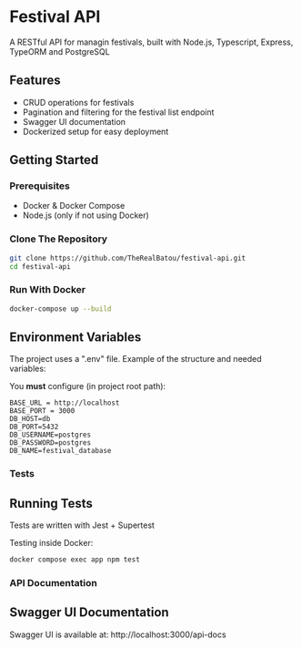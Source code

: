 # Festival API
A RESTful API for managin festivals, built with Node.js, Typescript, Express, TypeORM and PostgreSQL

## Features
- CRUD operations for festivals
- Pagination and filtering for the festival list endpoint
- Swagger UI documentation
- Dockerized setup for easy deployment

## Getting Started

### Prerequisites
- Docker & Docker Compose
- Node.js (only if not using Docker)

### Clone The Repository

```bash
git clone https://github.com/TheRealBatou/festival-api.git
cd festival-api
```

### Run With Docker

```bash
docker-compose up --build
```
## Environment Variables

The project uses a ".env" file. Example of the structure and needed variables:

You **must** configure (in project root path):

```env
BASE_URL = http://localhost
BASE_PORT = 3000
DB_HOST=db
DB_PORT=5432
DB_USERNAME=postgres
DB_PASSWORD=postgres
DB_NAME=festival_database
```

### Tests

## Running Tests

Tests are written with Jest + Supertest

Testing inside Docker:

```bash
docker compose exec app npm test
```
### API Documentation

## Swagger UI Documentation

Swagger UI is available at:
http://localhost:3000/api-docs


